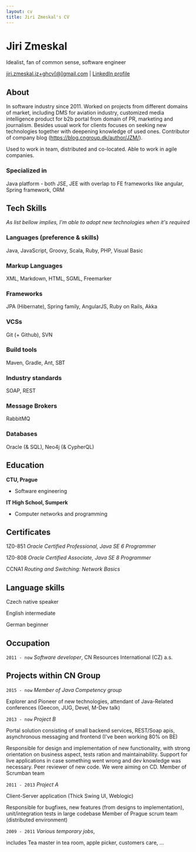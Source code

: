 ```yaml
---
layout: cv
title: Jiri Zmeskal's CV
---
```

# Jiri Zmeskal
Idealist, fan of common sense, software engineer

<div id="webaddress">
<a href="mailto:jiri.zmeskal.jz+ghcv@gmail.com">jiri.zmeskal.jz+ghcv[@]gmail.com</a>
| <a href="https://cz.linkedin.com/in/ji%C5%99%C3%AD-zme%C5%A1kal-60274651">LinkedIn profile</a>
</div>

## About

In software industry since 2011. Worked on projects from different domains of market,
including DMS for aviation industry, customized media intelligence product for b2b portal from domain of PR, marketing and journalism. 
Besides usual work for clients focuses on seeking new technologies together with deepening knowledge of used ones.
Contributor of company blog (https://blog.cngroup.dk/author/JZM/).

Used to work in team, distributed and co-located. Able to work in agile companies. 

### Specialized in

Java platform - both JSE, JEE with overlap to FE frameworks like angular,
Spring framework, ORM 

## Tech Skills

*As list bellow implies, I'm able to adopt new technologies when it's required*

### Languages (preference & skills)
Java, JavaScript, Groovy, Scala, Ruby, PHP, Visual Basic

### Markup Languages
XML, Markdown, HTML, SGML, Freemarker

### Frameworks
JPA (Hibernate), Spring family, AngularJS, Ruby on Rails, Akka

### VCSs
Git (+ Github), SVN

### Build tools
Maven, Gradle, Ant, SBT

### Industry standards
SOAP, REST

### Message Brokers
RabbitMQ

### Databases
Oracle (& SQL), Neo4j (& CypherQL)

## Education

__CTU, Prague__
- Software engineering

__IT High School, Sumperk__
- Computer networks and programming

## Certificates

1Z0-851 *Oracle Certified Professional, Java SE 6 Programmer*

1Z0-808 *Oracle Certified Associate, Java SE 8 Programmer*

CCNA1 *Routing and Switching: Network Basics*

## Language skills
Czech  native speaker

English  intermediate

German  beginner

## Occupation

`2011 - now`
_Software developer_, CN Resources International (CZ) a.s.

## Projects within CN Group

`2015 - now`
_Member of Java Competency group_

Explorer and Pioneer of new technologies, attendant of Java-Related conferences (Geecon, JUG, Devel, M-Dev talk)

`2013 - now`
_Project B_

Portal solution consisting of small backend services, REST/Soap apis, asynchronous messaging and frontend (I've been working 80% on BE)

Responsible for design and implementation of new functionality, with strong orientation on business aspect, tests ration and maintainability.
Support for live applications in case something went wrong and dev knowledge was necessary. Peer reviewer of new code. We were aiming on CD.
Member of Scrumban team 

`2011 - 2013`
_Project A_

Client-Server application (Thick Swing UI, Weblogic)

 Responsible for bugfixes, new features (from designs to implementation), unit/integration tests in large codebase
 Member of Prague scrum team (distributed environment)
 

`2009 - 2011`
_Various temporary jobs_, 

includes Tea master in tea room, apple picker, customers care, ...

<!-- ### Footer

Last updated: Feb 2016 -->

